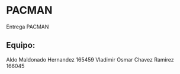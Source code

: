 # PACMAN
Entrega PACMAN  
## Equipo:
Aldo Maldonado Hernandez 165459
Vladimir Osmar Chavez Ramirez 166045
